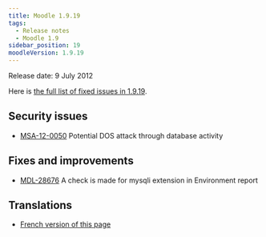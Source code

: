 ```yaml
---
title: Moodle 1.9.19
tags:
  - Release notes
  - Moodle 1.9
sidebar_position: 19
moodleVersion: 1.9.19
---
```


Release date: 9 July 2012

Here is [the full list of fixed issues in 1.9.19](http://tracker.moodle.org/secure/IssueNavigator!executeAdvanced.jspa?jqlQuery=project+%3D+mdl+AND+resolution+%3D+fixed+AND+fixVersion+in+%28%221.9.19%22%29+ORDER+BY+priority+DESC&runQuery=true&clear=true).

## Security issues

- [MSA-12-0050](http://moodle.org/mod/forum/discuss.php?d=207156) Potential DOS attack through database activity

## Fixes and improvements

- [MDL-28676](https://tracker.moodle.org/browse/MDL-28676) A check is made for mysqli extension in Environment report

## Translations

- [French version of this page](https://docs.moodle.org/19/fr/Notes_de_mise_à_jour_de_Moodle_1.9.19)
